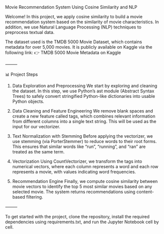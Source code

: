 Movie Recommendation System Using Cosine Similarity and NLP

Welcome!
In this project, we apply cosine similarity to build a movie recommendation system based on the similarity of movie characteristics. In addition, we use Natural Language Processing (NLP) techniques to preprocess textual data.

The dataset used is the TMDB 5000 Movie Dataset, which contains metadata for over 5,000 movies. It is publicly available on Kaggle via the following link:
👉 TMDB 5000 Movie Metadata on Kaggle

⸻

📊 Project Steps

1. Data Exploration and Preprocessing
We start by exploring and cleaning the dataset. In this step, we use Python’s ast module (Abstract Syntax Trees) to safely convert stringified Python-like dictionaries into usable Python objects.

2. Data Cleaning and Feature Engineering
We remove blank spaces and create a new feature called tags, which combines relevant information from different columns into a single text string. This will be used as the input for our vectorizer.

3. Text Normalization with Stemming
Before applying the vectorizer, we use stemming (via PorterStemmer) to reduce words to their root forms. This ensures that similar words like “run”, “running”, and “ran” are treated as the same term.

4. Vectorization
Using CountVectorizer, we transform the tags into numerical vectors, where each column represents a word and each row represents a movie, with values indicating word frequencies.

5. Recommendation Engine
Finally, we compute cosine similarity between movie vectors to identify the top 5 most similar movies based on any selected movie. The system returns recommendations using content-based filtering.

⸻

To get started with the project, clone the repository, install the required dependencies using requirements.txt, and run the Jupyter Notebook cell by cell.